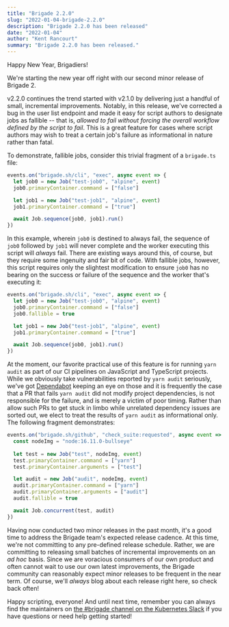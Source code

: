 ```yaml
---
title: "Brigade 2.2.0"
slug: "2022-01-04-brigade-2.2.0"
description: "Brigade 2.2.0 has been released"
date: "2022-01-04"
author: "Kent Rancourt"
summary: "Brigade 2.2.0 has been released."
---
```


Happy New Year, Brigadiers!

We're starting the new year off right with our second minor release of Brigade 2.

v2.2.0 continues the trend started with v2.1.0 by delivering just a handful of small, incremental improvements. Notably, in this release, we've corrected a bug in the user list endpoint and made it easy for script authors to designate jobs as fallible -- that is, _allowed to fail without forcing the overall workflow defined by the script to fail_. This is a great feature for cases where script authors may wish to treat a certain job's failure as informational in nature rather than fatal.

To demonstrate, fallible jobs, consider this trivial fragment of a `brigade.ts` file:

```typescript
events.on("brigade.sh/cli", "exec", async event => {
  let job0 = new Job("test-job0", "alpine", event)
  job0.primaryContainer.command = ["false"]

  let job1 = new Job("test-job1", "alpine", event)
  job1.primaryContainer.command = ["true"]

  await Job.sequence(job0, job1).run()
})
```

In this example, wherein `job0` is destined to always fail, the sequence of `job0` followed by `job1` will never complete and the worker executing this script will _always_ fail. There are existing ways around this, of course, but they require some ingenuity and fair bit of code. With fallible jobs, however, this script requires only the slightest modification to ensure `job0` has no bearing on the success or failure of the sequence and the worker that's executing it:

```typescript
events.on("brigade.sh/cli", "exec", async event => {
  let job0 = new Job("test-job0", "alpine", event)
  job0.primaryContainer.command = ["false"]
  job0.fallible = true

  let job1 = new Job("test-job1", "alpine", event)
  job1.primaryContainer.command = ["true"]

  await Job.sequence(job0, job1).run()
})
```

At the moment, our favorite practical use of this feature is for running `yarn audit` as part of our CI pipelines on JavaScript and TypeScript projects. While we obviously take vulnerabilities reported by `yarn audit` seriously, we've got [Dependabot](https://docs.github.com/en/code-security/supply-chain-security/keeping-your-dependencies-updated-automatically/about-dependabot-version-updates) keeping an eye on those and it is frequently the case that a PR that fails `yarn audit` did not modify project dependencies, is not responsible for the failure, and is merely a victim of poor timing. Rather than allow such PRs to get stuck in limbo while unrelated dependency issues are sorted out, we elect to treat the results of `yarn audit` as informational only. The following fragment demonstrates:

```typescript
events.on("brigade.sh/github", "check_suite:requested", async event => {
  const nodeImg = "node:16.11.0-bullseye"
  
  let test = new Job("test", nodeImg, event)
  test.primaryContainer.command = ["yarn"]
  test.primaryContainer.arguments = ["test"]

  let audit = new Job("audit", nodeImg, event)
  audit.primaryContainer.command = ["yarn"]
  audit.primaryContainer.arguments = ["audit"]
  audit.fallible = true

  await Job.concurrent(test, audit)
})
```

Having now conducted two minor releases in the past month, it's a good time to address the Brigade team's expected release cadence. At this time, we're not committing to any pre-defined release schedule. Rather, we are committing to releasing small batches of incremental improvements on an _ad hoc_ basis. Since we are voracious consumers of our own product and often cannot wait to use our own latest improvements, the Brigade community can reasonably expect minor releases to be frequent in the near term. Of course, we'll _always_ blog about each release right here, so check back often!

Happy scripting, everyone! And until next time, remember you can always find the maintainers on [the #brigade channel on the Kubernetes Slack](https://slack.brigade.sh) if you have questions or need help getting started!
